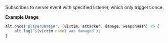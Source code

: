 Subscribes to server event with specified listener, which only triggers once.

**Example Usage**

```js
alt.once('playerDamage', (victim, attacker, damage, weaponHash) => {
    alt.log(`${victim.name} was damaged`);
}
```
